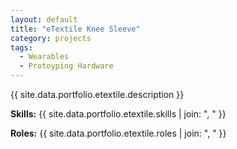 ```yaml
---
layout: default
title: "eTextile Knee Sleeve"
category: projects
tags:
  - Wearables
  - Protoyping Hardware
---
```


{{ site.data.portfolio.etextile.description }}

**Skills:** {{ site.data.portfolio.etextile.skills | join: ", " }}

**Roles:** {{ site.data.portfolio.etextile.roles | join: ", " }}

